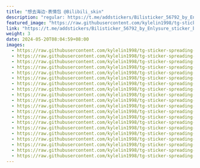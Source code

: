 ```yaml
---
title: "想去海边·表情包 @Bilibili_skin"
description: "regular: https://t.me/addstickers/Bilisticker_56792_by_Enlysure_sticker_bot"
featured_image: "https://raw.githubusercontent.com/kylelin1998/tg-sticker-spreading-worldwide-images/main/img/45cb44df-7610-4b22-8a82-ddf6a25e59ea.jpg"
link: "https://t.me/addstickers/Bilisticker_56792_by_Enlysure_sticker_bot"
weight: 3
date: 2024-05-20T08:04:59+08:00
images:
  - https://raw.githubusercontent.com/kylelin1998/tg-sticker-spreading-worldwide-images/main/img/45cb44df-7610-4b22-8a82-ddf6a25e59ea.jpg
  - https://raw.githubusercontent.com/kylelin1998/tg-sticker-spreading-worldwide-images/main/img/4bd805c9-99b4-4e18-8917-28c0ffac5c2f.jpg
  - https://raw.githubusercontent.com/kylelin1998/tg-sticker-spreading-worldwide-images/main/img/8cb379ad-0bf1-4394-b4ba-04eaa5085321.jpg
  - https://raw.githubusercontent.com/kylelin1998/tg-sticker-spreading-worldwide-images/main/img/7a8a252d-8890-4f0f-bace-99e9cd4c25e9.jpg
  - https://raw.githubusercontent.com/kylelin1998/tg-sticker-spreading-worldwide-images/main/img/bc9c2894-0add-4487-b4b2-056ff755d10b.jpg
  - https://raw.githubusercontent.com/kylelin1998/tg-sticker-spreading-worldwide-images/main/img/dba40038-607d-468b-af25-f2ec85b83fbf.jpg
  - https://raw.githubusercontent.com/kylelin1998/tg-sticker-spreading-worldwide-images/main/img/d88b7f97-6f83-4627-a009-7021b8486c25.jpg
  - https://raw.githubusercontent.com/kylelin1998/tg-sticker-spreading-worldwide-images/main/img/1b9ec920-b5cf-4b76-a6a3-910b36dbea1a.jpg
  - https://raw.githubusercontent.com/kylelin1998/tg-sticker-spreading-worldwide-images/main/img/5b19078b-28b9-41aa-b82c-617ae2beecf5.jpg
  - https://raw.githubusercontent.com/kylelin1998/tg-sticker-spreading-worldwide-images/main/img/bccb1fa3-0bb8-47cb-9966-a2b94dbc7da3.jpg
  - https://raw.githubusercontent.com/kylelin1998/tg-sticker-spreading-worldwide-images/main/img/667cecb8-a02e-4255-888e-0517741ac904.jpg
  - https://raw.githubusercontent.com/kylelin1998/tg-sticker-spreading-worldwide-images/main/img/494f962c-291b-4ecb-99ac-d55df606b69f.jpg
  - https://raw.githubusercontent.com/kylelin1998/tg-sticker-spreading-worldwide-images/main/img/682ec8c4-8338-4a16-9fde-524e119750e6.jpg
  - https://raw.githubusercontent.com/kylelin1998/tg-sticker-spreading-worldwide-images/main/img/55251ea2-972b-442b-a825-c27b2eb24f86.jpg
  - https://raw.githubusercontent.com/kylelin1998/tg-sticker-spreading-worldwide-images/main/img/0d62cdc9-f2d1-407c-879e-c1b8795968c2.jpg
  - https://raw.githubusercontent.com/kylelin1998/tg-sticker-spreading-worldwide-images/main/img/c721a557-dfb4-4fcf-afd0-124597732648.jpg
  - https://raw.githubusercontent.com/kylelin1998/tg-sticker-spreading-worldwide-images/main/img/e817c70d-846a-497a-8738-5545cb3cd6d8.jpg
  - https://raw.githubusercontent.com/kylelin1998/tg-sticker-spreading-worldwide-images/main/img/ec546706-f1e4-4893-9a39-2a9843f7f2aa.jpg
  - https://raw.githubusercontent.com/kylelin1998/tg-sticker-spreading-worldwide-images/main/img/9221c3ed-0b11-4eb9-a449-8ed4f4ec3c8a.jpg
  - https://raw.githubusercontent.com/kylelin1998/tg-sticker-spreading-worldwide-images/main/img/0bce62c8-ab81-4e1e-9d99-04ed8b1bce3f.jpg
---
```

